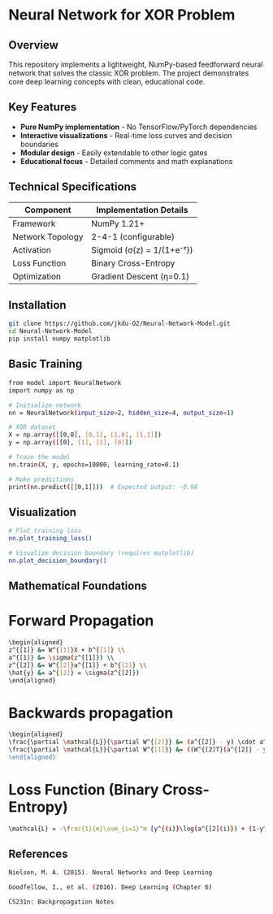 # Neural Network for XOR Problem

## Overview
This repository implements a lightweight, NumPy-based feedforward neural network that solves the classic XOR problem. The project demonstrates core deep learning concepts with clean, educational code.

## Key Features
- **Pure NumPy implementation** - No TensorFlow/PyTorch dependencies
- **Interactive visualizations** - Real-time loss curves and decision boundaries
- **Modular design** - Easily extendable to other logic gates
- **Educational focus** - Detailed comments and math explanations

## Technical Specifications
| Component          | Implementation Details                 |
|--------------------|----------------------------------------|
| Framework          | NumPy 1.21+                            |
| Network Topology   | 2-4-1 (configurable)                   |
| Activation         | Sigmoid (σ(z) = 1/(1+e⁻ᶻ))             |
| Loss Function      | Binary Cross-Entropy                   |
| Optimization       | Gradient Descent (η=0.1)               |

## Installation
```bash
git clone https://github.com/jkdu-O2/Neural-Network-Model.git
cd Neural-Network-Model
pip install numpy matplotlib
```
## Basic Training
```bash
from model import NeuralNetwork
import numpy as np

# Initialize network
nn = NeuralNetwork(input_size=2, hidden_size=4, output_size=1)

# XOR dataset
X = np.array([[0,0], [0,1], [1,0], [1,1]])
y = np.array([[0], [1], [1], [0]])

# Train the model
nn.train(X, y, epochs=10000, learning_rate=0.1)

# Make predictions
print(nn.predict([[0,1]]))  # Expected output: ~0.98
```
## Visualization
```bash
# Plot training loss
nn.plot_training_loss()

# Visualize decision boundary (requires matplotlib)
nn.plot_decision_boundary()
```
## Mathematical Foundations
# Forward Propagation
```bash
\begin{aligned}
z^{[1]} &= W^{[1]}X + b^{[1]} \\
a^{[1]} &= \sigma(z^{[1]}) \\
z^{[2]} &= W^{[2]}a^{[1]} + b^{[2]} \\
\hat{y} &= a^{[2]} = \sigma(z^{[2]})
\end{aligned}
```
# Backwards propagation
```bash
\begin{aligned}
\frac{\partial \mathcal{L}}{\partial W^{[2]}} &= (a^{[2]} - y) \cdot a^{[1]T} \\
\frac{\partial \mathcal{L}}{\partial W^{[1]}} &= ((W^{[2]T}(a^{[2]} - y)) \odot \sigma'(z^{[1]})) \cdot X^T
\end{aligned}
```
# Loss Function (Binary Cross-Entropy)
```bash
\mathcal{L} = -\frac{1}{m}\sum_{i=1}^m [y^{(i)}\log(a^{[2](i)}) + (1-y^{(i)})\log(1-a^{[2](i)})]
```
## References
```bash
Nielsen, M. A. (2015). Neural Networks and Deep Learning

Goodfellow, I., et al. (2016). Deep Learning (Chapter 6)

CS231n: Backpropagation Notes
```
